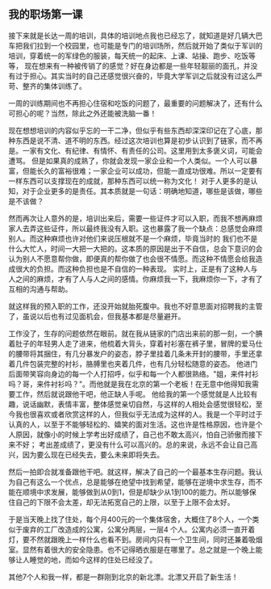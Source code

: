 ## 我的职场第一课

接下来就是长达一周的培训，具体的培训地点我也已经忘了，就知道是好几辆大巴车把我们拉到一个校园里，也可能是专门的培训场所，然后就开始了类似于军训的培训，穿着统一的军绿色的服装，每天统一的起床、上课、站操、跑步、吃饭等等，
现在想来有一种被传销了的感觉？好在身边都是一些年轻靓丽的面孔，并没有过于担心。其实当时的自己还感觉很兴奋的，毕竟大学军训之后就没有过这么严苛、整齐的集体训练了。

一周的训练期间也不再担心住宿和吃饭的问题了，最重要的问题解决了，还有什么可担心的呢？当然，除此之外还能被洗脑一番！

现在想想培训的内容似乎忘的一干二净，但似乎有些东西却深深印记在了心底，那种东西是说不清、道不明的东西。经过这次培训也算是初步认识到了链家，而不再是。一家有文化、有纪律、有情怀、有责任的公司。这里用到太多褒义词，可能会遭骂。
但是如果真的成熟了，你就会发现一家企业和一个人类似。一个人可以暴富，但能长久的富裕很难；一家企业可以成功，但能一直成功很难。所以一定要有一样东西可以支撑现在的成就，那种东西可以统一称为文化！
对于人更多的是认知，对于企业更多的是责任。其本质就是一句话：明确地知道，哪些是该做，哪些是不该做？

然而再次让人意外的是，培训出来后，需要一些证件才可以入职，而我不想再麻烦家人去弄这些证件，所以最终我没有入职。这也暴露了我一个缺点：总感觉会麻烦别人。而这种麻烦也许对他们来说压根就不是一个麻烦，毕竟当时的
我们也不是什么大忙人，时间一大把一大把的。这本质的原因是出于不自信，总会下意识的会认为别人不愿意帮你做，即便真的帮你做了也会很不情愿。而这种不情愿会给我造成很大的负担。而这种负担也是不自信的一种表现。
实时上，正是有了这种人与人之间的麻烦，才有了人与人之间的感情。你麻烦我一下，我麻烦你一下，才有了互相的沟通与帮助。

就这样我的预入职的工作，还没开始就胎死腹中。我也不好意思面对招聘我的主管了，虽说以后也有过见面机会，但我基本都是尽量避开。

工作没了，生存的问题依然在眼前。就在我从链家的门店出来前的那一刻，一个腆着肚子的年轻男人走了进来，他梳着大背头，穿着衬衫塞在裤子里，冒牌的爱马仕的腰带将其捆住，有几分暴发户的姿态，脖子里挂着几条未开封的腰带，手里还拿着几件包装完整的衬衫，胳膊里也夹着几件，也有几分轻松随意的姿态。
他进门后面带笑容向身边的每一个人打招呼，似乎和每一个人都很熟络。"姐，来件衬衫吗？哥，来件衬衫吗？"。而他就是我在北京的第一个老板！在无意中他得知我需要工作，然后就说跟他干吧，他正缺人手呢。
他给我的第一个感觉就是人比较有趣，说话幽默，表情丰富，整体感觉亲切自然，与这样的人相处会感觉很轻松，至今我也很喜欢或者欣赏这样的人，但我似乎无法成为这样的人。我是一个平时过于认真的人，以至于不能够轻松的、嬉笑的面对生活。这也许是性格原因，也许是个人原因，就像小的时候上学考出好成绩了，自己也不敢太高兴，怕自己骄傲而接下来不好；
考出差成绩了，更没有什么可以高兴的。总的来说，永远不会让自己高兴，因为要么现在已经失去，要么未来即将失去。

然后一拍即合就准备跟他干吧。就这样，解决了自己的一个最基本生存问题。我认为自己有这么一个优点，总是能够在绝望中找到希望，能够在逆境中求生存，而不能在顺境中求发展，能够做到从0到1，但是却缺少从1到100的能力。所以能够保住自己的下限不会太差，却无法拓宽自己的上限，以至于上限不会太好。

于是当天晚上找了住处，每个月400元的一个集体宿舍，大概住了8个人，一个类似于废弃的工厂改造成的公寓，公寓分两层，一层4
个人。公寓内必须一直开着灯，要不然就跟晚上一样什么也看不到。房间内只有一个卫生间，同时还兼着吸烟室。显然有着很大的安全隐患。也不记得晒衣服是在哪里了。总之就是一个晚上能够让人睡觉的地，而如今这样的住处已经没了。

其他7个人和我一样，都是一群刚到北京的新北漂。北漂又开启了新生活！




